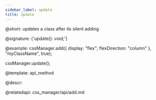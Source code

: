 ```yaml
---
sidebar_label: update
title: update
---          
```


@short: updates a class after its silent adding

@signature: {'update(): void;'}


@example:
cssManager.add({
    display: "flex";
    flexDirection: "column"
}, "myClassName", true);

cssManager.update();

@template:	api_method

@descr:

@relatedapi: css_manager/api/add.md



